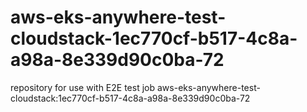 # aws-eks-anywhere-test-cloudstack-1ec770cf-b517-4c8a-a98a-8e339d90c0ba-72
repository for use with E2E test job aws-eks-anywhere-test-cloudstack:1ec770cf-b517-4c8a-a98a-8e339d90c0ba-72
